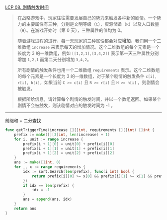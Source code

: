 [LCP 08. 剧情触发时间](https://leetcode.cn/problems/ju-qing-hong-fa-shi-jian/)

> 在战略游戏中，玩家往往需要发展自己的势力来触发各种新的剧情。一个势力的主要属性有三种，分别是文明等级（`C`），资源储备（`R`）以及人口数量（`H`）。在游戏开始时（第 0 天），三种属性的值均为 0。
>
> 随着游戏进程的进行，每一天玩家的三种属性都会对应**增加**，我们用一个二维数组 `increase` 来表示每天的增加情况。这个二维数组的每个元素是一个长度为 3 的一维数组，例如 `[[1,2,1],[3,4,2]]` 表示第一天三种属性分别增加 `1,2,1` 而第二天分别增加 `3,4,2`。
>
> 所有剧情的触发条件也用一个二维数组 `requirements` 表示。这个二维数组的每个元素是一个长度为 3 的一维数组，对于某个剧情的触发条件 `c[i], r[i], h[i]`，如果当前 `C >= c[i]` 且 `R >= r[i]` 且 `H >= h[i]` ，则剧情会被触发。
>
> 根据所给信息，请计算每个剧情的触发时间，并以一个数组返回。如果某个剧情不会被触发，则该剧情对应的触发时间为 -1 。

---

前缀和 + 二分查找

```go
func getTriggerTime(increase [][]int, requirements [][]int) []int {
    prefix := make([][3]int, len(increase) + 1)
    for i, unit := range increase {
        prefix[i + 1][0] = unit[0] + prefix[i][0]
        prefix[i + 1][1] = unit[1] + prefix[i][1]
        prefix[i + 1][2] = unit[2] + prefix[i][2]
    }
    ans := make([]int, 0)
    for _, x := range requirements {
        idx := sort.Search(len(prefix), func(i int) bool {
            return prefix[i][0] >= x[0] && prefix[i][1] >= x[1] && prefix[i][2] >= x[2]
        })
        if idx == len(prefix) {
            idx = -1
        }
        ans = append(ans, idx)
    }
    return ans
}
```


